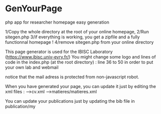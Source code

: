 # GenYourPage
php app for researcher homepage easy generation

1/Copy the whole directory at the root of your online homepage,
2/Run sitegen.php
3/if everything is working, you get a zipfile and a fully functionnal homepage !
4/remove sitegen.php from your online directory

This page generator is used for the IBISC Laboratory (https://www.ibisc.univ-evry.fr/)
You might change some logo and lines of code in the index.php (at the root directory) : line 36 to 50
in order to put your own lab and webmail

notice that the mail adress is protected from non-javascript robot.
	
When you have generated your page, you can update it just by editing the xml files :
-->cv.xml
-->matieres/matieres.xml

You can update your publications just by updating the bib file in 
publication/my 